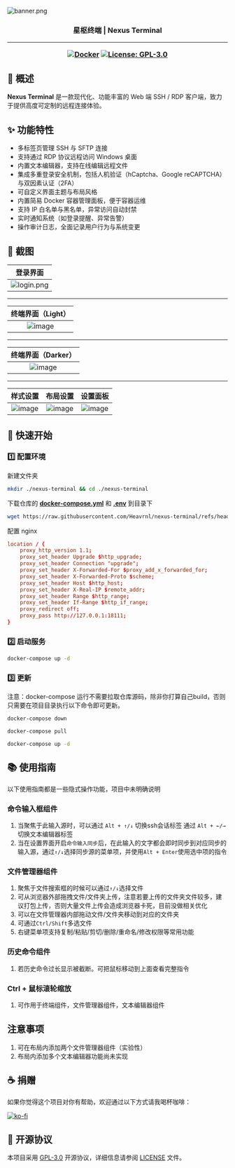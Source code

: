 ![banner.png](https://lsky.tuyu.me/i/2025/04/30/681209e053db7.png)

<h3><div align="center">星枢终端 | Nexus Terminal</div>

---

<div align="center">

[![Docker](https://img.shields.io/badge/-Docker-2496ED?style=flat-square&logo=docker&logoColor=white)][docker-url] [![License: GPL-3.0](https://img.shields.io/badge/License-GPL%203.0-4CAF50?style=flat-square)](https://github.com/Heavrnl/nexus-terminal/blob/main/LICENSE)

[docker-url]: https://hub.docker.com/r/heavrnl/nexus-terminal-frontend

</div>



## 📖 概述

**Nexus Terminal** 是一款现代化、功能丰富的 Web 端 SSH / RDP 客户端，致力于提供高度可定制的远程连接体验。

## ✨ 功能特性

*   多标签页管理 SSH 与 SFTP 连接  
*   支持通过 RDP 协议远程访问 Windows 桌面  
*   内置文本编辑器，支持在线编辑远程文件  
*   集成多重登录安全机制，包括人机验证（hCaptcha、Google reCAPTCHA）与双因素认证（2FA）  
*   可自定义界面主题与布局风格  
*   内置简易 Docker 容器管理面板，便于容器运维  
*   支持 IP 白名单与黑名单，异常访问自动封禁  
*   实时通知系统（如登录提醒、异常告警）  
*   操作审计日志，全面记录用户行为与系统变更  


## 📸 截图



|                            登录界面                            |
|:-------------------------------------------------------------:|
| ![login.png](https://lsky.tuyu.me/i/2025/04/30/681209911d74f.png) |

---

|                            终端界面（Light）                            |
|:-------------------------------------------------------------:|
| ![image](https://i.111666.best/image/9BEiHGtlIBrCY2wMDeon7X.png) |

---

|                            终端界面（Darker）                            |
|:-------------------------------------------------------------:|
| ![image](https://i.111666.best/image/8wdW1ffDRR5TcsHrCeHusc.png) |

---


<!-- |                        终端界面（Light）                        |                        终端界面（Darker）                        |
|:-------------------------------------------------------------:|:-------------------------------------------------------------:|
| ![image](https://i.111666.best/image/9BEiHGtlIBrCY2wMDeon7X.png) | ![image](https://i.111666.best/image/8wdW1ffDRR5TcsHrCeHusc.png) |

--- -->



|                          样式设置                            |                          布局设置                            |                          设置面板                            |
|:-------------------------------------------------------------:|:-------------------------------------------------------------:|:-------------------------------------------------------------:|
| ![image](https://i.111666.best/image/P1RxdXJhY0Q6G6VUm6H5Ws.png) | ![image](https://i.111666.best/image/PLd79JcWkH3WNuSZBuUQHC.png) | ![image](https://i.111666.best/image/ZpLbvsUdrf5IIaEHsBJ2Of.png) |



## 🚀 快速开始

### 1️⃣ 配置环境

新建文件夹
```bash
mkdir ./nexus-terminal && cd ./nexus-terminal
```
下载仓库的 [**docker-compose.yml**](https://raw.githubusercontent.com/Heavrnl/nexus-terminal/refs/heads/main/docker-compose.yml) 和  [**.env**](https://raw.githubusercontent.com/Heavrnl/nexus-terminal/refs/heads/main/.env) 到目录下

```bash
wget https://raw.githubusercontent.com/Heavrnl/nexus-terminal/refs/heads/main/docker-compose.yml -O docker-compose.yml && wget https://raw.githubusercontent.com/Heavrnl/nexus-terminal/refs/heads/main/.env -O .env
```

配置 nginx
```conf
location / {
    proxy_http_version 1.1;
    proxy_set_header Upgrade $http_upgrade;
    proxy_set_header Connection "upgrade";
    proxy_set_header X-Forwarded-For $proxy_add_x_forwarded_for;
    proxy_set_header X-Forwarded-Proto $scheme;
    proxy_set_header Host $http_host;
    proxy_set_header X-Real-IP $remote_addr;
    proxy_set_header Range $http_range;
    proxy_set_header If-Range $http_if_range;
    proxy_redirect off;
    proxy_pass http://127.0.0.1:18111;
}
```

### 2️⃣ 启动服务

```bash
docker-compose up -d
```

### 3️⃣ 更新
注意：docker-compose 运行不需要拉取仓库源码，除非你打算自己build，否则只需要在项目目录执行以下命令即可更新。
```bash
docker-compose down
```
```bash
docker-compose pull
```
```bash
docker-compose up -d
```
## 📚 使用指南

以下使用指南都是一些隐式操作功能，项目中未明确说明

### 命令输入框组件
1. 当聚焦于此输入源时，可以通过 `Alt + ↑/↓` 切换ssh会话标签 通过 `Alt + ←/→` 切换文本编辑器标签
2. 当在设置界面开启`命令输入同步`后，在此输入的文字都会即时同步到对应同步的输入源，通过`↑/↓`选择同步源的菜单项，并使用`Alt + Enter`使用选中项的指令

### 文件管理器组件
1. 聚焦于文件搜索框的时候可以通过`↑/↓`选择文件
2. 可从浏览器外部拖拽文件/文件夹上传，注意若要上传的文件夹文件较多，建议打包上传，否则大量文件上传会造成浏览器卡死，目前没做相关优化
3. 可以在文件管理器内部拖动文件/文件夹移动到对应的文件夹
4. 可通过`Ctrl/Shift`多选文件
5. 右键菜单项支持复制/粘贴/剪切/删除/重命名/修改权限等常用功能

### 历史命令组件
1. 若历史命令过长显示被截断。可把鼠标移动到上面查看完整指令


### Ctrl + 鼠标滚轮缩放
1. 可作用于终端组件，文件管理器组件，文本编辑器组件

## 注意事项
1. 可在布局内添加两个文件管理器组件（实验性）
2. 布局内添加多个文本编辑器功能尚未实现

## ☕ 捐赠

如果你觉得这个项目对你有帮助，欢迎通过以下方式请我喝杯咖啡：

[![ko-fi](https://ko-fi.com/img/githubbutton_sm.svg)](https://ko-fi.com/0heavrnl)


## 📄 开源协议

本项目采用 [GPL-3.0](LICENSE) 开源协议，详细信息请参阅 [LICENSE](LICENSE) 文件。
